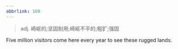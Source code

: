```yaml
---
abbrlink: 160
---
```

> adj. 崎岖的;坚固耐用;崎岖不平的;粗犷;强固

Five million visitors come here every year to see these rugged lands.
